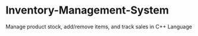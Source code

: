 # Inventory-Management-System
 Manage product stock, add/remove items, and track sales in C++ Language
